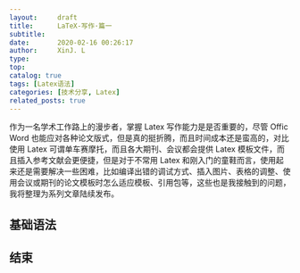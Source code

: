 ```yaml
---
layout:     draft
title:      LaTeX-写作·篇一
subtitle:
date:       2020-02-16 00:26:17
author:     XinJ. L
type:
top:
catalog: true
tags: [Latex语法]
categories: [技术分享, Latex]
related_posts: true
---
```

作为一名学术工作路上的漫步者，掌握 Latex 写作能力是是否重要的，尽管 Offic Word 也能应对各种论文版式，但是真的挺折腾，而且时间成本还是蛮高的，对比使用 Latex 可谓单车赛摩托，而且各大期刊、会议都会提供 Latex 模板文件，而且插入参考文献会更便捷，但是对于不常用 Latex 和刚入门的童鞋而言，使用起来还是需要解决一些困难，比如编译出错的调试方式、插入图片、表格的调整、使用会议或期刊的论文模板时怎么适应模板、引用包等，这些也是我接触到的问题，我将整理为系列文章陆续发布。
<!-- more -->

## 基础语法

## 结束



[^1]: []()